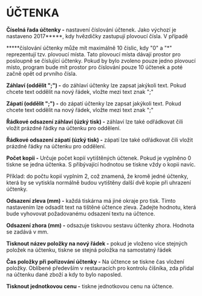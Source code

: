 # ÚČTENKA

**Číselná řada účtenky -** nastavení číslování účtenek. Jako výchozí je nastaveno 2017\*\*\*\*\*, kdy hvězdičky zastupují plovoucí čísla. V případě

**\***číslování účtenky může mít maximálně 10 číslic, kdy "0" a "\*" reprezentují tzv. plovoucí místa. Tato plovoucí místa dávají prostor pro posloupně se číslující účtenky. Pokud by bylo zvoleno pouze jedno plovoucí místo, program bude mít prostor pro číslování pouze 10 účtenek a poté začně opět od prvního čísla.

**Záhlaví \(oddělit ";"\) -** do záhlaví účtenky lze zapsat jakýkoli text. Pokud chcete text oddělit na nový řádek, vložte mezi text znak ";"

**Zápatí \(oddělit ";"\) -** do zápatí účtenky lze zapsat jakýkoli text. Pokud chcete text oddělit na nový řádek, vložte mezi text znak ";"

**Řádkové odsazení záhlaví \(úzký tisk\) -** záhlaví lze také odřádkovat čili vložit prázdné řádky na účtenku pro oddělení.

**Řádkové odsazení zápatí \(úzký tisk\) -** zápatí lze také odřádkovat čili vložit prázdné řádky na účtenku pro oddělení.

**Počet kopii -** Určuje počet kopií vytištěných účtenek. Pokud je vyplněno 0 tiskne se jedna účtenka. S přibývající hodnotou se tiskne vždy o kopii navíc.

Příklad: do počtu kopií vyplním 2, což znamená, že kromě jedné účtenky, která by se vytiskla normálně budou vytištěny další dvě kopie při uhrazení účtenky.

**Odsazení zleva \(mm\) -** každá tiskárna má jiné okraje pro tisk. Tímto nastavením lze odsadit text na tištěné účtence zleva. Zadejte hodnotu, která bude vyhovovat požadovanému odsazení textu na účtence.

**Odsazení zhora \(mm\) -** odsazuje tiskovou sestavu účtenky zhora. Hodnota se zadává v mm.

**Tisknout název položky na nový řádek -** pokud je vloženo více stejných položek na účtenku, tiskne se stejná položka na samostatný řádek

**Čas položky při pořizování účtenky -** Na účtence se tiskne čas vložení položky. Oblíbené především v restauracích pro kontrolu číšníka, zda přidal na účtenku dané zboží a kdy to bylo naposled.

**Tisknout jednotkovou cenu -** tiskne jednotkovou cenu na účtence.

